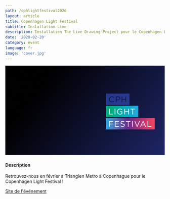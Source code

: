 ```yaml
---
path: /cphlightfestival2020
layout: article
title: Copenhagen Light Festival
subtitle: Installation Live
description: Installation The Live Drawing Project pour le Copenhagen Light Festival au Danemark
date: '2020-02-20'
category: event
language: fr
image: 'cover.jpg'
---
```


![Cover](cover.jpg)

#### Description

Retrouvez-nous en février à Trianglen Metro à Copenhague pour le Copenhagen Light Festival !

[Site de l'événement](https://copenhagenlightfestival.org/)
